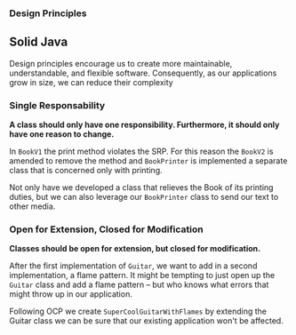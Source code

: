 ### Design Principles

## Solid Java

Design principles encourage us to create more maintainable, understandable, and flexible software. Consequently, 
as our applications grow in size, we can reduce their complexity

### Single Responsability

**A class should only have one responsibility. Furthermore, it should only have one reason to change.**

In `BookV1` the print method violates the SRP. For this reason the `BookV2` is amended to remove the method and 
`BookPrinter` is implemented a separate class that is concerned only with printing.

Not only have we developed a class that relieves the Book of its printing duties, but we can also leverage our 
`BookPrinter` class to send our text to other media.

### Open for Extension, Closed for Modification

**Classes should be open for extension, but closed for modification.**

After the first implementation of `Guitar`, we want to add in a second implementation, a flame pattern.
It might be tempting to just open up the `Guitar` class and add a flame pattern – but who knows what errors that might 
throw up in our application.

Following OCP we create `SuperCoolGuitarWithFlames` by extending the Guitar class we can be sure that our existing 
application won't be affected.